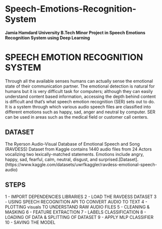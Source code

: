 # Speech-Emotions-Recognition-System
**Jamia Hamdard University B.Tech Minor Project in Speech Emotions Recognition System using Deep Learning**

<h1 align="left">SPEECH EMOTION RECOGNITION SYSTEM</h1>
Through all the available senses humans can actually sense the emotional state of their communication partner. The emotional detection is natural for humans but it is very difficult task for computers; although they can easily understand content based information, accessing the depth behind content is difficult and that’s what speech emotion recognition (SER) sets out to do. It is a system through which various audio speech files are classified into different emotions such as happy, sad, anger and neutral by computer. SER can be used in areas such as the medical field or customer call centers.


<h2 align="left">DATASET</h2>
The Ryerson Audio-Visual Database of Emotional Speech and Song (RAVDESS) Dataset from Kaggle contains 1440 audio files from 24 Actors vocalizing two lexically-matched statements. Emotions include angry, happy, sad, fearful, calm, neutral, disgust, and surprised.[Dataset].(https://www.kaggle.com/datasets/uwrfkaggler/ravdess-emotional-speech-audio)

<h2 align="left">STEPS</h2>

1 - IMPORT DEPENDENCIES LIBRARIES
2 - LOAD THE RAVDESS DATASET
3 - USING SPEECH RECOGNITION API TO CONVERT AUDIO TO TEXT
4 - PLOTTING visuals TO UNDERSTAND RAW AUDIO FILES
5 - CLEANING & MASKING
6 - FEATURE EXTRACTION
7 - LABELS CLASSIFICATION
8 - LOADING OF DATA & SPLITTING OF DATASET
9 - APPLY MLP CLASSIFIER
10 - SAVING THE MODEL
